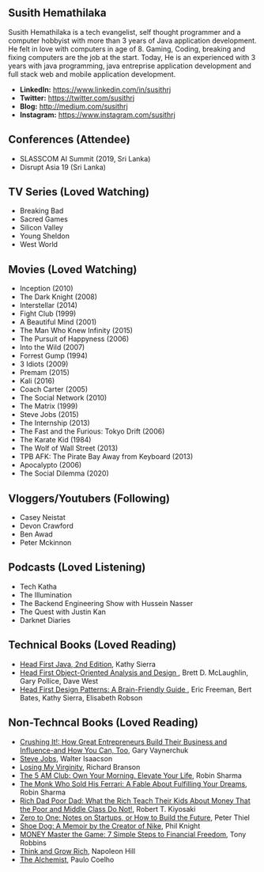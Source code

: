 

## Susith Hemathilaka

Susith Hemathilaka is a tech evangelist, self thought programmer and a computer hobbyist with more than 3 years of Java application development. He felt in love with computers in age of 8. Gaming, Coding, breaking and fixing computers are the job at the start. Today, He is an experienced with 3 years with java programming, java entreprise application development and full stack web and mobile application development.


* **LinkedIn:**  https://www.linkedin.com/in/susithrj
* **Twitter:**   https://twitter.com/susithrj
* **Blog:**      http://medium.com/susithrj
* **Instagram:** https://www.instagram.com/susithrj


## Conferences (Attendee)

* SLASSCOM AI Summit (2019, Sri Lanka)
* Disrupt Asia 19 (Sri Lanka)

## TV Series (Loved Watching)

* Breaking Bad
* Sacred Games
* Silicon Valley
* Young Sheldon
* West World

## Movies (Loved Watching)

* Inception (2010)
* The Dark Knight (2008)
* Interstellar (2014)
* Fight Club (1999)
* A Beautiful Mind (2001)
* The Man Who Knew Infinity (2015)
* The Pursuit of Happyness (2006)
* Into the Wild (2007)
* Forrest Gump (1994)
* 3 Idiots (2009)
* Premam (2015)
* Kali (2016)
* Coach Carter (2005)
* The Social Network (2010)
* The Matrix (1999)
* Steve Jobs (2015) 
* The Internship (2013)
* The Fast and the Furious: Tokyo Drift (2006)
* The Karate Kid (1984)
* The Wolf of Wall Street (2013)
* TPB AFK: The Pirate Bay Away from Keyboard (2013)
* Apocalypto (2006)
* The Social Dilemma (2020)

## Vloggers/Youtubers (Following)

* Casey Neistat
* Devon Crawford
* Ben Awad
* Peter Mckinnon


## Podcasts (Loved Listening)

* Tech Katha
* The Illumination
* The Backend Engineering Show with Hussein Nasser
* The Quest with Justin Kan
* Darknet Diaries


## Technical Books (Loved Reading)

* [Head First Java, 2nd Edition](https://www.amazon.com/Head-First-Java-Kathy-Sierra/dp/0596009208/ref=sr_1_1?dchild=1&keywords=head+first+java&qid=1615689227&s=books&sr=1-1), Kathy Sierra 
* [Head First Object-Oriented Analysis and Design ](https://www.amazon.com/Head-First-Object-Oriented-Analysis-Design/dp/0596008678/ref=sr_1_1?dchild=1&keywords=head+first+ooad&qid=1615689291&s=books&sr=1-1),  Brett D. McLaughlin, Gary Pollice, Dave West 
* [Head First Design Patterns: A Brain-Friendly Guide ](https://www.amazon.com), Eric Freeman, Bert Bates, Kathy Sierra, Elisabeth Robson 

## Non-Techncal Books (Loved Reading)

* [Crushing It!: How Great Entrepreneurs Build Their Business and Influence-and How You Can, Too](https://www.amazon.com/gp/product/0062674676), Gary Vaynerchuk
* [Steve Jobs](https://www.amazon.com/Steve-Jobs-Walter-Isaacson/dp/1451648537), Walter Isaacson
* [Losing My Virginity](https://www.amazon.com/Losing-My-Virginity-Survived-Business/dp/0307720748/), Richard Branson
* [The 5 AM Club: Own Your Morning. Elevate Your Life](https://www.amazon.com/AM-Club-Morning-Elevate-Life/dp/1443456624), Robin Sharma
* [The Monk Who Sold His Ferrari: A Fable About Fulfilling Your Dreams](https://www.amazon.com/Monk-Who-Sold-His-Ferrari/dp/0062515675), Robin Sharma
* [Rich Dad Poor Dad: What the Rich Teach Their Kids About Money That the Poor and Middle Class Do Not!](https://www.amazon.com/Rich-Dad-Poor-Teach-Middle/dp/1612680194), Robert T. Kiyosaki
* [Zero to One: Notes on Startups, or How to Build the Future](https://www.amazon.com/Zero-Notes-Start-Ups-Build-Future/dp/B00QEUZ690), Peter Thiel 
* [Shoe Dog: A Memoir by the Creator of Nike](https://www.amazon.com/Shoe-Dog-Memoir-Creator-Nike-ebook/dp/B0176M1A44), Phil Knight
* [MONEY Master the Game: 7 Simple Steps to Financial Freedom](https://www.amazon.com/MONEY-Master-Game-Financial-Freedom/dp/1476757860), Tony Robbins
* [Think and Grow Rich](https://www.amazon.com/Think-Grow-Rich-Landmark-Bestseller/dp/1585424331), Napoleon Hill
* [The Alchemist](https://www.amazon.com/Alchemist-Paulo-Coelho/dp/0061122416), Paulo Coelho










